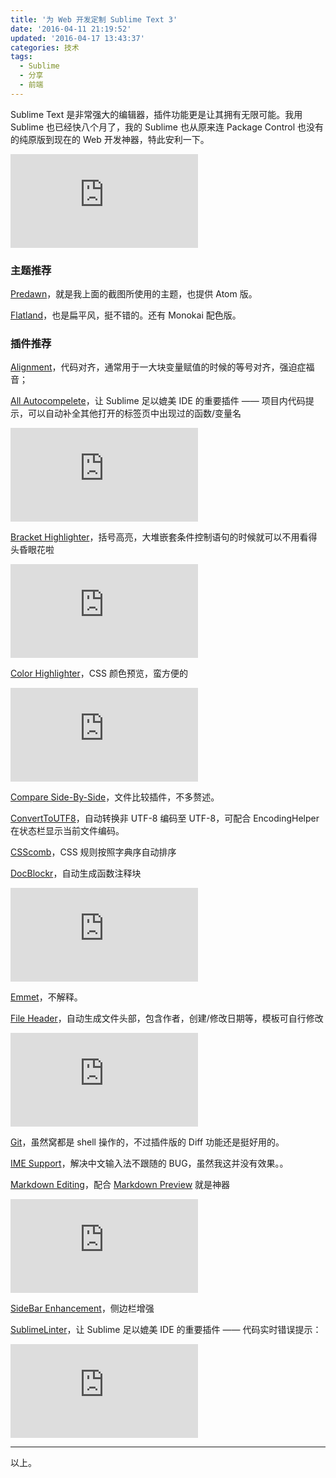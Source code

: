 ```yaml
---
title: '为 Web 开发定制 Sublime Text 3'
date: '2016-04-11 21:19:52'
updated: '2016-04-17 13:43:37'
categories: 技术
tags:
  - Sublime
  - 分享
  - 前端
---
```


Sublime Text 是非常强大的编辑器，插件功能更是让其拥有无限可能。我用 Sublime 也已经快八个月了，我的 Sublime 也从原来连 Package Control 也没有的纯原版到现在的 Web 开发神器，特此安利一下。

![Sublime Predawn Screenshot](https://img.prin.studio/legacy/image.php?di=OMC6)

### 主题推荐

[Predawn](https://packagecontrol.io/packages/Predawn)，就是我上面的截图所使用的主题，也提供 Atom 版。

[Flatland](https://packagecontrol.io/packages/Theme%20-%20Flatland)，也是扁平风，挺不错的。还有 Monokai 配色版。

### 插件推荐

[Alignment](https://packagecontrol.io/packages/Alignment)，代码对齐，通常用于一大块变量赋值的时候的等号对齐，强迫症福音；

[All Autocompelete](https://packagecontrol.io/packages/All%20Autocomplete)，让 Sublime 足以媲美 IDE 的重要插件 —— 项目内代码提示，可以自动补全其他打开的标签页中出现过的函数/变量名

<!--more-->

![All Autocompelete Screenshot](https://img.prin.studio/legacy/image.php?di=QKZE)

[Bracket Highlighter](https://packagecontrol.io/packages/BracketHighlighter)，括号高亮，大堆嵌套条件控制语句的时候就可以不用看得头昏眼花啦

![Bracket Highlighter Screenshot](https://img.prin.studio/legacy/image.php?di=3D4U)

[Color Highlighter](https://packagecontrol.io/packages/Color%20Highlighter)，CSS 颜色预览，蛮方便的

![Color Highlighter Screenshot](https://img.prin.studio/legacy/image.php?di=QTCT)

[Compare Side-By-Side](https://packagecontrol.io/packages/Compare%20Side-By-Side)，文件比较插件，不多赘述。

[ConvertToUTF8](https://packagecontrol.io/packages/ConvertToUTF8)，自动转换非 UTF-8 编码至 UTF-8，可配合 EncodingHelper 在状态栏显示当前文件编码。

[CSScomb](https://packagecontrol.io/packages/CSScomb)，CSS 规则按照字典序自动排序

[DocBlockr](https://packagecontrol.io/packages/DocBlockr)，自动生成函数注释块

![DocBlockr Screenshot](https://img.prin.studio/legacy/image.php?di=GME1)

[Emmet](https://packagecontrol.io/packages/Emmet)，不解释。

[File Header](https://packagecontrol.io/packages/FileHeader)，自动生成文件头部，包含作者，创建/修改日期等，模板可自行修改

![File Header Screenshot](https://img.prin.studio/legacy/image.php?di=QVRQ)

[Git](https://packagecontrol.io/packages/Git)，虽然窝都是 shell 操作的，不过插件版的 Diff 功能还是挺好用的。

[IME Support](https://packagecontrol.io/packages/IMESupport)，解决中文输入法不跟随的 BUG，虽然我这并没有效果。。

[Markdown Editing](https://packagecontrol.io/packages/MarkdownEditing)，配合 [Markdown Preview](https://packagecontrol.io/packages/Markdown%20Preview) 就是神器

![Markdown Editing Screenshot](https://img.prin.studio/legacy/image.php?di=QPI0)

[SideBar Enhancement](https://packagecontrol.io/packages/SideBarEnhancements)，侧边栏增强

[SublimeLinter](https://packagecontrol.io/packages/SublimeLinter)，让 Sublime 足以媲美 IDE 的重要插件 —— 代码实时错误提示：

![SublimeLinter Screenshot](https://img.prin.studio/legacy/image.php?di=1JKD)

-------

以上。





